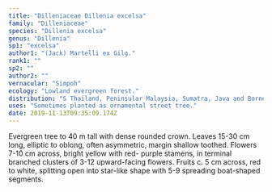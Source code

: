 ```yaml
---
title: "Dilleniaceae Dillenia excelsa"
family: "Dilleniaceae"
species: "Dillenia excelsa"
genus: "Dillenia"
sp1: "excelsa"
author1: "(Jack) Martelli ex Gilg."
rank1: ""
sp2: ""
author2: ""
vernacular: "Simpoh"
ecology: "Lowland evergreen forest."
distribution: "S Thailand, Peninsular Malaysia, Sumatra, Java and Borneo."
uses: "Sometimes planted as ornamental street tree."
date: 2019-11-13T09:35:09.174Z
---
```

Evergreen tree to 40 m tall with dense rounded crown. Leaves 15-30 cm long, elliptic to oblong, often asymmetric, margin shallow toothed. Flowers 7-10 cm across, bright yellow with red- purple stamens, in terminal branched clusters of 3-12 upward-facing flowers. Fruits c. 5 cm across, red to white, splitting open into star-like shape with 5-9 spreading boat-shaped segments.
